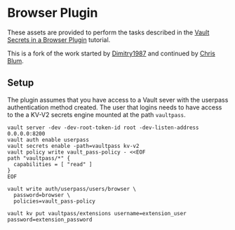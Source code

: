 # Browser Plugin

These assets are provided to perform the tasks described in the [Vault Secrets
in a Browser Plugin](https://learn.hashicorp.com/tutorials/vault/browser-plugin)
tutorial.

This is a fork of the work started by
[Dimitry1987](https://github.com/Dmitry1987) and continued by [Chris
Blum](https://github.com/zeichenanonym).


## Setup

The plugin assumes that you have access to a Vault sever with the userpass
authentication method created. The user that logins needs to have access to the
a KV-V2 secrets engine mounted at the path `vaultpass`.

```shell
vault server -dev -dev-root-token-id root -dev-listen-address 0.0.0.0:8200
vault auth enable userpass
vault secrets enable -path=vaultpass kv-v2
vault policy write vault_pass-policy - <<EOF
path "vaultpass/*" {
  capabilities = [ "read" ]
}
EOF

vault write auth/userpass/users/browser \
  password=browser \
  policies=vault_pass-policy

vault kv put vaultpass/extensions username=extension_user password=extension_password
```

